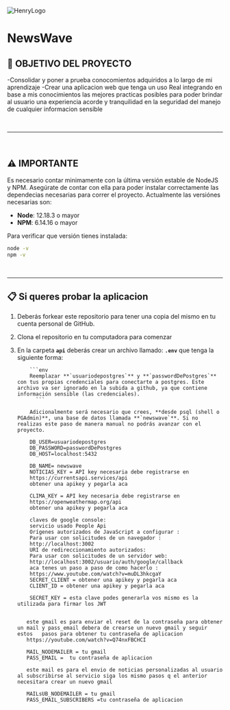 ![HenryLogo](https://d31uz8lwfmyn8g.cloudfront.net/Assets/logo-henry-white-lg.png)

# **NewsWave**

## **📌 OBJETIVO DEL PROYECTO**

-Consolidar y poner a prueba conocomientos adquiridos a lo largo de mi aprendizaje
-Crear una aplicacion web que tenga un uso Real integrando en base a mis conocimientos las mejores practicas posibles para poder brindar al usuario una experiencia acorde y tranquilidad en la seguridad del manejo de cualquier informacion sensible

<br />

---

<br />

## **⚠️ IMPORTANTE**

Es necesario contar minimamente con la última versión estable de NodeJS y NPM. Asegúrate de contar con ella para poder instalar correctamente las dependecias necesarias para correr el proyecto. Actualmente las versiónes necesarias son:

- **Node**: 12.18.3 o mayor
- **NPM**: 6.14.16 o mayor

Para verificar que versión tienes instalada:

```bash
node -v
npm -v
```

<br />

---

## **📋 Si queres probar la aplicacion**

1.  Deberás forkear este repositorio para tener una copia del mismo en tu cuenta personal de GitHub.

2.  Clona el repositorio en tu computadora para comenzar

3.  En la carpeta **`api`** deberás crear un archivo llamado: **`.env`** que tenga la siguiente forma:

            ```env
            Reemplazar **`usuariodepostgres`** y **`passwordDePostgres`** con tus propias credenciales para conectarte a postgres. Este archivo va ser ignorado en la subida a github, ya que contiene información sensible (las credenciales).
              ```

            Adicionalmente será necesario que crees, **desde psql (shell o PGAdmin)**, una base de datos llamada **`newswave`**. Si no realizas este paso de manera manual no podrás avanzar con el proyecto.

            DB_USER=usuariodepostgres
            DB_PASSWORD=passwordDePostgres
            DB_HOST=localhost:5432

            DB_NAME= newswave
            NOTICIAS_KEY = API key necesaria debe registrarse en 
            https://currentsapi.services/api
            obtener una apikey y pegarla aca
            
            CLIMA_KEY = API key necesaria debe registrarse en
            https://openweathermap.org/api 
            obtener una apikey y pegarla aca

            claves de google console:
            servicio usado People Api
            Orígenes autorizados de JavaScript a configurar :
            Para usar con solicitudes de un navegador : 
            http://localhost:3002
            URI de redireccionamiento autorizados:
            Para usar con solicitudes de un servidor web:
            http://localhost:3002/usuario/auth/google/callback
            aca tenes un paso a paso de como hacerlo :
            https://www.youtube.com/watch?v=muDL3hkcgaY
            SECRET_CLIENT = obtener una apikey y pegarla aca
            CLIENT_ID = obtener una apikey y pegarla aca

            SECRET_KEY = esta clave podes generarla vos mismo es la utilizada para firmar los JWT
          

           este gmail es para enviar el reset de la contraseña para obtener un mail y pass_email debera de crearse un nuevo gmail y seguir estos   pasos para obtener tu contraseña de aplicacion
           https://youtube.com/watch?v=Q74nxFBCHCI
           
           MAIL_NODEMAILER = tu gmail
           PASS_EMAIL =  tu contraseña de aplicacion
            
           este mail es para el envio de noticias personalizadas al usuario al subscribirse al servicio siga los mismo pasos q el anterior necesitara crear un nuevo gmail
           
           MAILsUB_NODEMAILER = tu gmail
           PASS_EMAIL_SUBSCRIBERS =tu contraseña de aplicacion






